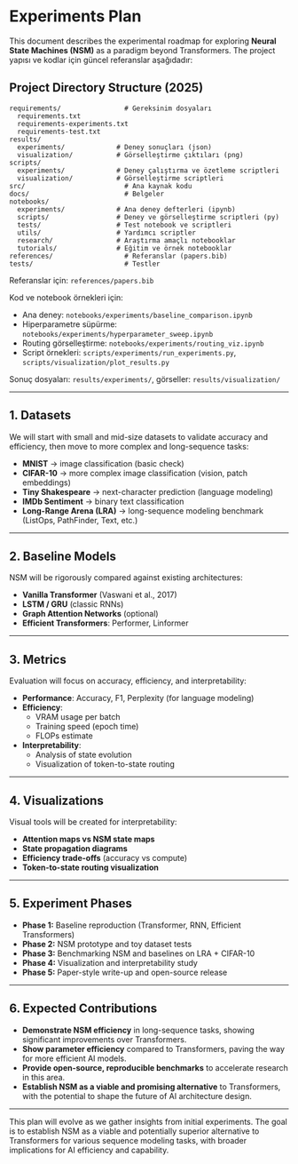 # Experiments Plan


This document describes the experimental roadmap for exploring **Neural State Machines (NSM)** as a paradigm beyond Transformers. The project yapısı ve kodlar için güncel referanslar aşağıdadır:

## Project Directory Structure (2025)

```
requirements/                # Gereksinim dosyaları
  requirements.txt
  requirements-experiments.txt
  requirements-test.txt
results/
  experiments/             # Deney sonuçları (json)
  visualization/           # Görselleştirme çıktıları (png)
scripts/
  experiments/             # Deney çalıştırma ve özetleme scriptleri
  visualization/           # Görselleştirme scriptleri
src/                         # Ana kaynak kodu
docs/                        # Belgeler
notebooks/
  experiments/             # Ana deney defterleri (ipynb)
  scripts/                 # Deney ve görselleştirme scriptleri (py)
  tests/                   # Test notebook ve scriptleri
  utils/                   # Yardımcı scriptler
  research/                # Araştırma amaçlı notebooklar
  tutorials/               # Eğitim ve örnek notebooklar
references/                  # Referanslar (papers.bib)
tests/                       # Testler
```

Referanslar için: `references/papers.bib`

Kod ve notebook örnekleri için:
- Ana deney: `notebooks/experiments/baseline_comparison.ipynb`
- Hiperparametre süpürme: `notebooks/experiments/hyperparameter_sweep.ipynb`
- Routing görselleştirme: `notebooks/experiments/routing_viz.ipynb`
- Script örnekleri: `scripts/experiments/run_experiments.py`, `scripts/visualization/plot_results.py`

Sonuç dosyaları: `results/experiments/`, görseller: `results/visualization/`

---

## 1. Datasets

We will start with small and mid-size datasets to validate accuracy and efficiency, then move to more complex and long-sequence tasks:

- **MNIST** → image classification (basic check)
- **CIFAR-10** → more complex image classification (vision, patch embeddings)
- **Tiny Shakespeare** → next-character prediction (language modeling)
- **IMDb Sentiment** → binary text classification
- **Long-Range Arena (LRA)** → long-sequence modeling benchmark (ListOps, PathFinder, Text, etc.)

---

## 2. Baseline Models

NSM will be rigorously compared against existing architectures:

- **Vanilla Transformer** (Vaswani et al., 2017)
- **LSTM / GRU** (classic RNNs)
- **Graph Attention Networks** (optional)
- **Efficient Transformers**: Performer, Linformer

---

## 3. Metrics

Evaluation will focus on accuracy, efficiency, and interpretability:

- **Performance**: Accuracy, F1, Perplexity (for language modeling)
- **Efficiency**:  
  - VRAM usage per batch  
  - Training speed (epoch time)  
  - FLOPs estimate
- **Interpretability**:  
  - Analysis of state evolution  
  - Visualization of token-to-state routing

---

## 4. Visualizations

Visual tools will be created for interpretability:

- **Attention maps vs NSM state maps**
- **State propagation diagrams**
- **Efficiency trade-offs** (accuracy vs compute)
- **Token-to-state routing visualization**

---

## 5. Experiment Phases

- **Phase 1:** Baseline reproduction (Transformer, RNN, Efficient Transformers)
- **Phase 2:** NSM prototype and toy dataset tests
- **Phase 3:** Benchmarking NSM and baselines on LRA + CIFAR-10
- **Phase 4:** Visualization and interpretability study
- **Phase 5:** Paper-style write-up and open-source release

---

## 6. Expected Contributions

- **Demonstrate NSM efficiency** in long-sequence tasks, showing significant improvements over Transformers.
- **Show parameter efficiency** compared to Transformers, paving the way for more efficient AI models.
- **Provide open-source, reproducible benchmarks** to accelerate research in this area.
- **Establish NSM as a viable and promising alternative** to Transformers, with the potential to shape the future of AI architecture design.

---
This plan will evolve as we gather insights from initial experiments. The goal is to establish NSM as a viable and potentially superior alternative to Transformers for various sequence modeling tasks, with broader implications for AI efficiency and capability.